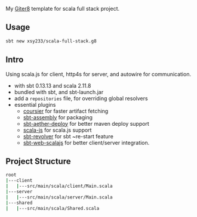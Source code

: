 My [Giter8][g8] template for scala full stack project.

## Usage

```sh
sbt new xsy233/scala-full-stack.g8
```

## Intro

Using scala.js for client, http4s for server, and autowire for communication.

- with sbt 0.13.13 and scala 2.11.8
- bundled with sbt, and sbt-launch.jar
- add a `repositories` file, for overriding global resolvers
- essential plugins
  - [coursier][coursier] for faster artifact fetching
  - [sbt-assembly][sbt-assembly] for packaging
  - [sbt-aether-deploy][sbt-aether-deploy] for better maven deploy support
  - [scala-js][scala-js] for scala.js support
  - [sbt-revolver][sbt-revolver] for sbt ~re-start feature
  - [sbt-web-scalajs][sbt-web-scalajs] for better client/server integration.

## Project Structure

```sh
root
|---client
|   |---src/main/scala/client/Main.scala
|---server
|   |---src/main/scala/server/Main.scala
|---shared
|   |---src/main/scala/Shared.scala
```

[g8]: http://www.foundweekends.org/giter8/
[coursier]: https://github.com/alexarchambault/coursier
[sbt-assembly]: https://github.com/sbt/sbt-assembly
[sbt-aether-deploy]: https://github.com/arktekk/sbt-aether-deploy
[scala-js]: https://github.com/scala-js/scala-js
[sbt-revolver]: https://github.com/spray/sbt-revolver
[sbt-web-scalajs]: https://github.com/vmunier/sbt-web-scalajs
